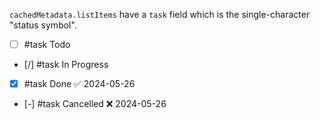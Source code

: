 `cachedMetadata.listItems` have a `task` field which is the single-character "status symbol".

- [ ] #task Todo
- [/] #task In Progress
- [x] #task Done ✅ 2024-05-26
- [-] #task Cancelled ❌ 2024-05-26
